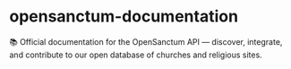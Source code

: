 # opensanctum-documentation
📚 Official documentation for the OpenSanctum API — discover, integrate, and contribute to our open database of churches and religious sites.
